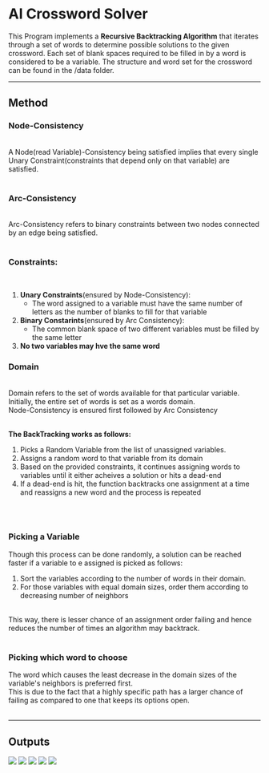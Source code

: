 <h1> AI Crossword Solver</h1>

This Program implements a <b>Recursive Backtracking Algorithm</b> that iterates through a set of words to determine possible solutions to the given crossword.
Each set of blank spaces required to be filled in by a word is considered to be a variable. The structure and word set for the crossword can be found in the
/data folder.
<br>

<hr>
<h2>Method</h2>
<h3>Node-Consistency</h3><br>
A Node(read Variable)-Consistency being satisfied implies that every single Unary Constraint(constraints that depend only on that variable) are satisfied.
<br><br>
<h3>Arc-Consistency</h3><br>
Arc-Consistency refers to binary constraints between two nodes connected by an edge being satisfied.
<br><br>

<h3>Constraints:</h3><br><ol>
<li><b>Unary Constraints</b>(ensured by Node-Consistency):
<ul>
<li> The word assigned to a variable must have the same number of letters as the number of blanks to fill for that variable</li>
</ul></li>
<li><b>Binary Constarints</b>(ensured by Arc Consistency):
<ul>
<li> The common blank space of two different variables must be filled by the same letter</li>
</ul></li>
<li><b> No two variables may hve the same word</b></li>
</ol>

<h3>Domain</h3><br>
Domain refers to the set of words available for that particular variable.<br>
Initially, the entire set of words is set as a words domain.<br>
Node-Consistency is ensured first followed by Arc Consistency
<br><br>

<b>The BackTracking works as follows:</b>
<br><ol>
<li>Picks a Random Variable from the list of unassigned variables.</li>
<li> Assigns a random word to that variable from its domain</li>
<li> Based on the provided constraints, it continues assigning words to variables until it either acheives a solution or hits a dead-end</li>
<li> If a dead-end is hit, the function backtracks one assignment at a time and reassigns a new word and the process is repeated</li>
</ol>
<br><br>

<h3>Picking a Variable</h3>
Though this process can be done randomly, a solution can be reached faster if a variable to e assigned is picked as follows:
<ol>
<li> Sort the variables according to the number of words in their domain.</li>
<li> For those variables with equal domain sizes, order them according to decreasing number of neighbors</li>
</ol>
<br>
This way, there is lesser chance of an assignment order failing and hence reduces the number of times an algorithm may backtrack.
<br><br>

<h3> Picking which word to choose</h3>
The word which causes the least decrease in the domain sizes of the variable's neighbors is preferred first.
<br>This is due to the fact that a highly specific path has a larger chance of failing as compared to one that keeps its options open.
<br><br>
<hr>
<h2>Outputs</h2>
<img src='/Outputs/Crossword 0/Crossword0.png'>
<img src='/Outputs/Crossword 1/Crossword1.png'>
<img src='/Outputs/Crossword 2/Crossword2_try3.png'>
<img src='/Outputs/Crossword 2/Crossword2_try6.png'>
<img src='/Outputs/Crossword 2/Crossword2_try9.png'>
